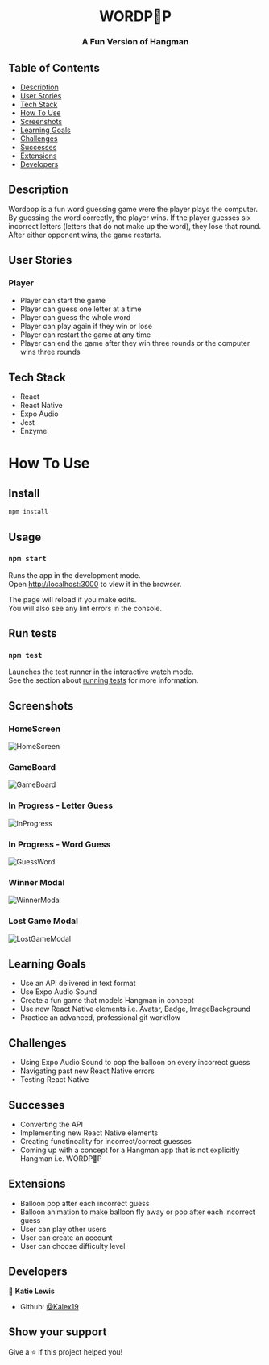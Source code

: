 <h1 align="center">WORDP🎈P</h1>

<h3 align="center">A Fun Version of Hangman</h3>


## Table of Contents
* [Description](#Description)
* [User Stories](#User-Stories)
* [Tech Stack](#Tech-Stack)
* [How To Use](#How-To-Use)
* [Screenshots](#Screenshots)
* [Learning Goals](#Learning-Goals)
* [Challenges](#Challenges)
* [Successes](#Successes)
* [Extensions](#Extensions)
* [Developers](#Developers)

## Description

 Wordpop is a fun word guessing game were the player plays the computer. By guessing the word correctly, the player wins. 
 If the player guesses six incorrect letters (letters that do not make up the word), they lose that round. 
 After either opponent wins, the game restarts.

## User Stories

### Player

* Player can start the game
* Player can guess one letter at a time
* Player can guess the whole word
* Player can play again if they win or lose
* Player can restart the game at any time
* Player can end the game after they win three rounds or the computer wins three rounds


## Tech Stack

* React
* React Native
* Expo Audio
* Jest
* Enzyme

# How To Use

## Install

```sh
npm install
```

## Usage

### `npm start`

Runs the app in the development mode.<br>
Open [http://localhost:3000](http://localhost:3000) to view it in the browser.

The page will reload if you make edits.<br>
You will also see any lint errors in the console.

## Run tests

### `npm test`

Launches the test runner in the interactive watch mode.<br>
See the section about [running tests](https://facebook.github.io/create-react-app/docs/running-tests) for more information.

## Screenshots

### HomeScreen

![HomeScreen](https://user-images.githubusercontent.com/39716292/66930602-1716b900-eff2-11e9-93a9-c0f1bcf7297d.PNG)

### GameBoard

![GameBoard](https://user-images.githubusercontent.com/39716292/66930664-2bf34c80-eff2-11e9-9d8c-903a55561a16.PNG)

### In Progress - Letter Guess

![InProgress](https://user-images.githubusercontent.com/39716292/66930743-43323a00-eff2-11e9-8b60-52497887c5c6.PNG)

### In Progress - Word Guess

![GuessWord](https://user-images.githubusercontent.com/39716292/66930753-475e5780-eff2-11e9-9bd7-b66a52e6edb4.PNG)

### Winner Modal

![WinnerModal](https://user-images.githubusercontent.com/39716292/66930833-6bba3400-eff2-11e9-9d5e-e2247e80ce0c.PNG)

### Lost Game Modal

![LostGameModal](https://user-images.githubusercontent.com/39716292/66930838-6e1c8e00-eff2-11e9-9414-69d10bc2b2a4.PNG)


## Learning Goals

* Use an API delivered in text format
* Use Expo Audio Sound 
* Create a fun game that models Hangman in concept
* Use new React Native elements i.e. Avatar, Badge, ImageBackground
* Practice an advanced, professional git workflow

## Challenges

* Using Expo Audio Sound to pop the balloon on every incorrect guess
* Navigating past new React Native errors
* Testing React Native

## Successes

* Converting the API
* Implementing new React Native elements
* Creating functinoality for incorrect/correct guesses
* Coming up with a concept for a Hangman app that is not explicitly Hangman i.e. WORDP🎈P


## Extensions

* Balloon pop after each incorrect guess
* Balloon animation to make balloon fly away or pop after each incorrect guess
* User can play other users
* User can create an account
* User can choose difficulty level

## Developers

👤 **Katie Lewis**

* Github: [@Kalex19](https://github.com/Kalex19)

## Show your support

Give a ⭐️ if this project helped you!

